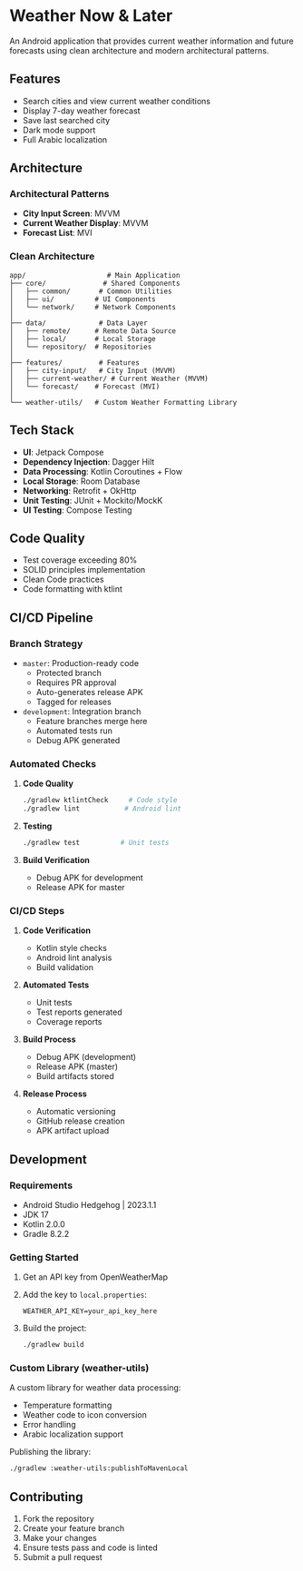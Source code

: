 # Weather Now & Later
An Android application that provides current weather information and future forecasts using clean architecture and modern architectural patterns.

## Features
- Search cities and view current weather conditions
- Display 7-day weather forecast
- Save last searched city
- Dark mode support
- Full Arabic localization

## Architecture

### Architectural Patterns
- **City Input Screen**: MVVM
- **Current Weather Display**: MVVM
- **Forecast List**: MVI

### Clean Architecture
```
app/                    # Main Application
├── core/              # Shared Components
│   ├── common/       # Common Utilities
│   ├── ui/          # UI Components
│   └── network/     # Network Components
│
├── data/             # Data Layer
│   ├── remote/      # Remote Data Source
│   ├── local/       # Local Storage
│   └── repository/  # Repositories
│
├── features/         # Features
│   ├── city-input/   # City Input (MVVM)
│   ├── current-weather/ # Current Weather (MVVM)
│   └── forecast/    # Forecast (MVI)
│
└── weather-utils/   # Custom Weather Formatting Library
```

## Tech Stack
- **UI**: Jetpack Compose
- **Dependency Injection**: Dagger Hilt
- **Data Processing**: Kotlin Coroutines + Flow
- **Local Storage**: Room Database
- **Networking**: Retrofit + OkHttp
- **Unit Testing**: JUnit + Mockito/MockK
- **UI Testing**: Compose Testing

## Code Quality
- Test coverage exceeding 80%
- SOLID principles implementation
- Clean Code practices
- Code formatting with ktlint

## CI/CD Pipeline

### Branch Strategy
- `master`: Production-ready code
  * Protected branch
  * Requires PR approval
  * Auto-generates release APK
  * Tagged for releases
- `development`: Integration branch
  * Feature branches merge here
  * Automated tests run
  * Debug APK generated

### Automated Checks
1. **Code Quality**
   ```bash
   ./gradlew ktlintCheck     # Code style
   ./gradlew lint           # Android lint
   ```

2. **Testing**
   ```bash
   ./gradlew test          # Unit tests
   ```

3. **Build Verification**
   - Debug APK for development
   - Release APK for master

### CI/CD Steps
1. **Code Verification**
   - Kotlin style checks
   - Android lint analysis
   - Build validation

2. **Automated Tests**
   - Unit tests
   - Test reports generated
   - Coverage reports

3. **Build Process**
   - Debug APK (development)
   - Release APK (master)
   - Build artifacts stored

4. **Release Process**
   - Automatic versioning
   - GitHub release creation
   - APK artifact upload

## Development

### Requirements
- Android Studio Hedgehog | 2023.1.1
- JDK 17
- Kotlin 2.0.0
- Gradle 8.2.2

### Getting Started
1. Get an API key from OpenWeatherMap
2. Add the key to `local.properties`:
   ```properties
   WEATHER_API_KEY=your_api_key_here
   ```

3. Build the project:
   ```bash
   ./gradlew build
   ```

### Custom Library (weather-utils)
A custom library for weather data processing:
- Temperature formatting
- Weather code to icon conversion
- Error handling
- Arabic localization support

Publishing the library:
```bash
./gradlew :weather-utils:publishToMavenLocal
```

## Contributing
1. Fork the repository
2. Create your feature branch
3. Make your changes
4. Ensure tests pass and code is linted
5. Submit a pull request
